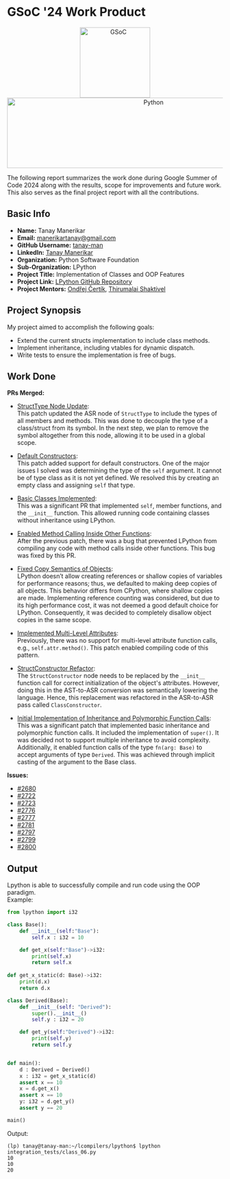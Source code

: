 # GSoC '24 Work Product
<p align="center">
  <img src="https://github.com/user-attachments/assets/75373aba-02a1-4d25-ba47-008b109da61b" alt="GSoC" width="164"/>
  <img src="https://github.com/user-attachments/assets/4bc20ad5-555a-4198-91cc-6ecd6848e7a2" alt="Python" width="668", height="164"/>
</p>

The following report summarizes the work done during Google Summer of Code 2024 along with the results, scope for improvements and future work. This also serves as the final project report with all the contributions.

## Basic Info
- **Name:** Tanay Manerikar
- **Email:** [manerikartanay@gmail.com](manerikartanay@gmail.com)
- **GitHub Username:** [tanay-man](https://github.com/tanay-man)
- **LinkedIn:** [Tanay Manerikar](https://www.linkedin.com/in/tanay-manerikar-a71911176/)
- **Organization:** Python Software Foundation
- **Sub-Organization:** LPython
- **Project Title:** Implementation of Classes and OOP Features
- **Project Link:** [LPython GitHub Repository](https://github.com/lcompilers/lpython)
- **Project Mentors:** [Ondřej Čertík](https://github.com/certik), [Thirumalai Shaktivel](https://github.com/Thirumalai-Shaktivel)

## Project Synopsis
My project aimed to accomplish the following goals:
- Extend the current structs implementation to include class methods.
- Implement inheritance, including vtables for dynamic dispatch.
- Write tests to ensure the implementation is free of bugs.

## Work Done

**PRs Merged:**

- [StructType Node Update](https://github.com/lcompilers/lpython/pull/2743):  
  This patch updated the ASR node of `StructType` to include the types of all members and methods. This was done to decouple the type of a class/struct from its symbol. In the next step, we plan to remove the symbol altogether from this node, allowing it to be used in a global scope.

- [Default Constructors](https://github.com/lcompilers/lpython/pull/2750):  
  This patch added support for default constructors. One of the major issues I solved was determining the type of the `self` argument. It cannot be of type class as it is not yet defined. We resolved this by creating an empty class and assigning `self` that type.

- [Basic Classes Implemented](https://github.com/lcompilers/lpython/pull/2775):  
  This was a significant PR that implemented `self`, member functions, and the `__init__` function. This allowed running code containing classes without inheritance using LPython.

- [Enabled Method Calling Inside Other Functions](https://github.com/lcompilers/lpython/pull/2782):  
  After the previous patch, there was a bug that prevented LPython from compiling any code with method calls inside other functions. This bug was fixed by this PR.

- [Fixed Copy Semantics of Objects](https://github.com/lcompilers/lpython/pull/2784):  
  LPython doesn’t allow creating references or shallow copies of variables for performance reasons; thus, we defaulted to making deep copies of all objects. This behavior differs from CPython, where shallow copies are made. Implementing reference counting was considered, but due to its high performance cost, it was not deemed a good default choice for LPython. Consequently, it was decided to completely disallow object copies in the same scope.

- [Implemented Multi-Level Attributes](https://github.com/lcompilers/lpython/pull/2794):  
  Previously, there was no support for multi-level attribute function calls, e.g., `self.attr.method()`. This patch enabled compiling code of this pattern.

- [StructConstructor Refactor](https://github.com/lcompilers/lpython/pull/2795):  
  The `StructConstructor` node needs to be replaced by the `__init__` function call for correct initialization of the object's attributes. However, doing this in the AST-to-ASR conversion was semantically lowering the language. Hence, this replacement was refactored in the ASR-to-ASR pass called `ClassConstructor`.

- [Initial Implementation of Inheritance and Polymorphic Function Calls](https://github.com/lcompilers/lpython/pull/2801):  
  This was a significant patch that implemented basic inheritance and polymorphic function calls. It included the implementation of `super()`. It was decided not to support multiple inheritance to avoid complexity. Additionally, it enabled function calls of the type `fn(arg: Base)` to accept arguments of type `Derived`. This was achieved through implicit casting of the argument to the Base class.  

**Issues:**

- [#2680](https://github.com/lcompilers/lpython/issues/2680)
- [#2722](https://github.com/lcompilers/lpython/issues/2722)
- [#2723](https://github.com/lcompilers/lpython/issues/2723)
- [#2776](https://github.com/lcompilers/lpython/issues/2776)
- [#2777](https://github.com/lcompilers/lpython/issues/2777)
- [#2781](https://github.com/lcompilers/lpython/issues/2781)
- [#2797](https://github.com/lcompilers/lpython/issues/2797)
- [#2799](https://github.com/lcompilers/lpython/issues/2799)
- [#2800](https://github.com/lcompilers/lpython/issues/2800)

## Output
Lpython is able to successfully compile and run code using the OOP paradigm.  
Example:
```py
from lpython import i32

class Base():
    def __init__(self:"Base"):
        self.x : i32 = 10

    def get_x(self:"Base")->i32:
        print(self.x)
        return self.x
    
def get_x_static(d: Base)->i32:
    print(d.x)
    return d.x

class Derived(Base):
    def __init__(self: "Derived"):
        super().__init__()
        self.y : i32 = 20 

    def get_y(self:"Derived")->i32:
        print(self.y)
        return self.y       


def main():
    d : Derived = Derived()
    x : i32 = get_x_static(d)
    assert x == 10
    x = d.get_x()
    assert x == 10
    y: i32 = d.get_y()
    assert y == 20

main()
```
Output:
```
(lp) tanay@tanay-man:~/lcompilers/lpython$ lpython integration_tests/class_06.py 
10
10
20
```
